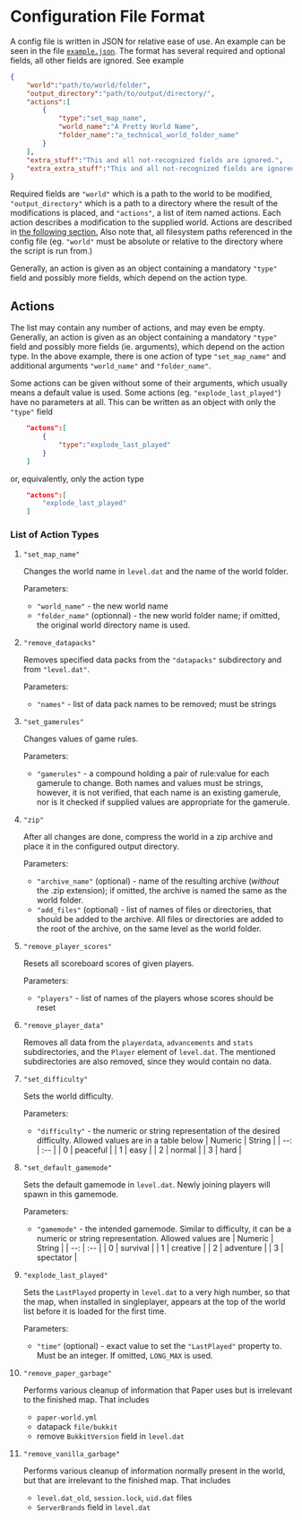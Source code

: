 
# Configuration File Format

A config file is written in JSON for relative ease of use. An example can
be seen in the file [`example.json`](../examples/example.json). The format has
several required and optional fields, all other fields are ignored. See example

```json
{
    "world":"path/to/world/folder",
    "output_directory":"path/to/output/directory/",
    "actions":[
        {
            "type":"set_map_name",
            "world_name":"A Pretty World Name",
            "folder_name":"a_technical_world_folder_name"
        }
    ],
    "extra_stuff":"This and all not-recognized fields are ignored.",
    "extra_extra_stuff":"This and all not-recognized fields are ignored."
}
```

Required fields are `"world"` which is a path to the world to be modified,
`"output_directory"` which is a path to a directory where the result of the
modifications is placed, and `"actions"`, a list of item named actions.
Each action describes a modification to the supplied world. Actions are 
described in [the following section.](#actions) Also note that, all 
filesystem paths referenced in the config file (eg. `"world"` must be
absolute or relative to the directory where the script is run from.)


Generally, an action is given as an object containing a mandatory `"type"` field and possibly more fields, which depend on the action type.

## Actions
The list may contain any number of actions, and may even be empty.
Generally, an action is given as an object containing a mandatory `"type"`
field and possibly more fields (ie. arguments), which depend on the action
type. In the above example, there is one action of type `"set_map_name"`
and additional arguments `"world_name"` and `"folder_name"`.

Some actions can be given without some of their arguments, which usually means
a default value is used. Some actions (eg. `"explode_last_played"`) have no
parameters at all. This can be written as an object  with only the `"type"`
field
```json
    "actons":[
        {
            "type":"explode_last_played"
        }
    ]
```
or, equivalently, only the action type
```json
    "actons":[
        "explode_last_played"
    ]
```

### List of Action Types
1. `"set_map_name"`

    Changes the world name in `level.dat` and the name of the world folder.
    
    Parameters:
    - `"world_name"` - the new world name
    - `"folder_name"` (optionnal) - the new world folder name; if omitted,
    the original world directory name is used.
    
2. `"remove_datapacks"`

    Removes specified data packs from the `"datapacks"` subdirectory and from
    `"level.dat"`.

    Parameters:
    - `"names"` - list of data pack names to be removed; must be strings

3. `"set_gamerules"`

    Changes values of game rules. 
    
    Parameters:
    - `"gamerules"` - a compound holding a pair of rule:value for each gamerule
      to change. Both names and values must be strings, however, it is not
      verified, that each name is an existing gamerule, nor is it checked if
      supplied values are appropriate for the gamerule.

4. `"zip"`

    After all changes are done, compress the world in a zip archive and place it
    in the configured output directory.
    
    Parameters:
    - `"archive_name"` (optional) - name of the resulting archive (*without*
    the .zip extension); if omitted, the archive is named the same as the world
    folder.
    - `"add_files"` (optional) - list of names of files or directories, that
    should be added to the archive. All files or directories are added to the
    root of the archive, on the same level as the world folder.

5. `"remove_player_scores"`

    Resets all scoreboard scores of given players.
    
    Parameters:
    - `"players"` - list of names of the players whose scores should be reset

6. `"remove_player_data"`

    Removes all data from the `playerdata`, `advancements` and `stats`
    subdirectories, and the `Player` element of `level.dat`. The mentioned
    subdirectories are also removed, since they would contain no data.

7. `"set_difficulty"`

    Sets the world difficulty.
    
    Parameters:
    - `"difficulty"` - the numeric or string representation of the desired
      difficulty. Allowed values are in a table below
      | Numeric | String   |
      |     --: | :--      |
      |       0 | peaceful |
      |       1 | easy     |
      |       2 | normal   |
      |       3 | hard     |

8. `"set_default_gamemode"`

    Sets the default gamemode in `level.dat`. Newly joining players will spawn
    in this gamemode.

    Parameters:
    - `"gamemode"` - the intended gamemode. Similar to difficulty, it can be a numeric
      or string representation. Allowed values are
      | Numeric | String    |
      |     --: | :--       |
      |       0 | survival  |
      |       1 | creative  |
      |       2 | adventure |
      |       3 | spectator |

9. `"explode_last_played"`

    Sets the `LastPlayed` property in `level.dat` to a very high number, so that
    the map, when installed in singleplayer, appears at the top of the world list
    before it is loaded for the first time.
    
    Parameters:
    - `"time"` (optional) - exact value to set the `"LastPlayed"` property to.
    Must be an integer. If omitted, `LONG_MAX` is used.

10. `"remove_paper_garbage"`

    Performs various cleanup of information that Paper uses but is irrelevant
    to the finished map. That includes
    - `paper-world.yml`
    - datapack `file/bukkit`
    - remove `BukkitVersion` field in `level.dat`

11. `"remove_vanilla_garbage"`

    Performs various cleanup of information normally present in the world, but
    that are irrelevant to the finished map. That includes
    - `level.dat_old`, `session.lock`, `uid.dat` files
    - `ServerBrands` field in `level.dat`
